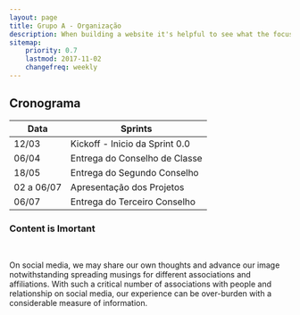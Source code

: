 ```yaml
---
layout: page
title: Grupo A - Organização
description: When building a website it's helpful to see what the focus of your site is. This page is an example of how to show a website's focus.
sitemap:
    priority: 0.7
    lastmod: 2017-11-02
    changefreq: weekly
---
```

<h2>Cronograma</h2>
<div class="table-wrapper">
		<table class="alt">
			<thead>
				<tr>
					<th>Data</th>
					<th>Sprints</th>
				</tr>
			</thead>
			<tbody>
				<tr>
					<td>12/03</td>
					<td>Kickoff - Inicio da Sprint 0.0</td>
				</tr>
				<tr>
					<td>06/04</td>
					<td>Entrega do Conselho de Classe</td>
				</tr>
				<tr>
					<td>18/05</td>
					<td>Entrega do Segundo Conselho</td>
				</tr>
				<tr>
					<td>02 a 06/07</td>
					<td>Apresentação dos Projetos</td>
				</tr>
				<tr>
					<td>06/07</td>
					<td>Entrega do Terceiro Conselho </td>
				</tr>
			</tbody>
		</table>
	</div>
    
### Content is Imortant
<div class="box">
	<span class="image left"><img src="{{ "/images/git.png" | absolute_url }}" alt="" /></span>
	<span class="image left"><img src="{{ "/images/googledrive.png" | absolute_url }}" alt="" /></span>
  	<span class="image left"><img src="{{ "/images/slack.png" | absolute_url }}" alt="" /></span>
  	<span class="image left"><img src="{{ "/images/trello.png" | absolute_url }}" alt="" /></span>

</div>

On social media, we may share our own thoughts and advance our image notwithstanding spreading musings for different associations and affiliations. With such a critical number of associations with people and relationship on social media, our experience can be over-burden with a considerable measure of information.
